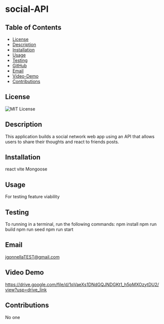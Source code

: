 # social-API

## Table of Contents
- [License](#license)
- [Description](#description)
- [Installation](#installation)
- [Usage](#usage)
- [Testing](#testing)
- [GitHub](#github)
- [Email](#email)
- [Video-Demo](#video-demo)
- [Contributions](#contributions)

## License
![MIT License](https://img.shields.io/badge/License-MIT-yellow.svg)

## Description
This application builds a social network web app using an API that allows users to share their thoughts and react to friends posts.

## Installation
react
vite
Mongoose


## Usage
For testing feature viability

## Testing
To running in a terminal, run the following commands:
npm install
npm run build
npm run seed
npm run start

## Email
jgonnellaTEST@gmail.com

## Video Demo 
https://drive.google.com/file/d/1qVaeXs1DNdGQJNDGKt1_h5pMXOzytDU2/view?usp=drive_link


## Contributions
No one